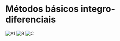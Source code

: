 # Métodos básicos integro-diferenciais

![A1](https://github.com/user-attachments/assets/ad5e6dd2-5d22-474f-8c91-90e92e1aecfc)
![B](https://github.com/user-attachments/assets/7bf704a9-b8b7-4e81-9651-7533c8a34ead)
![C](https://github.com/user-attachments/assets/4e799ed0-0b5a-4b4a-a10a-c196cd0ceb8f)
